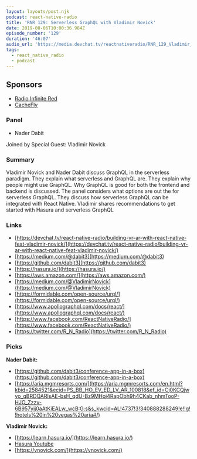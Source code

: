 ```yaml
---
layout: layouts/post.njk
podcast: react-native-radio
title: 'RNR 129: Serverless GraphQL with Vladimir Novick'
date: 2019-08-06T10:00:36.984Z
episode_number: '129'
duration: '46:07'
audio_url: 'https://media.devchat.tv/reactnativeradio/RNR_129_Vladimir_Novick.mp3'
tags:
  - react_native_radio
  - podcast
---
```

## **Sponsors**



*   [Radio Infinite Red](http://radio.infinite.red/)
*   [CacheFly](https://www.cachefly.com/)


### **Panel**



*   Nader Dabit

Joined by Special Guest: Vladimir Novick


### **Summary**

Vladimir Novick and Nader Dabit discuss GraphQL in the serverless paradigm. They explain what serverless and GraphQL are. They explain why people might use GraphQL. Why GraphQL is good for both the frontend and backend is discussed. The panel considers what options are out the for serverless GraphQL. They discuss how serverless GraphQL can be integrated with React Native. Vladimir shares recommendations to get started with Hasura and serverless GraphQL


### **Links**



*   [https://devchat.tv/react-native-radio/building-vr-ar-with-react-native-feat-vladimir-novick/](https://devchat.tv/react-native-radio/building-vr-ar-with-react-native-feat-vladimir-novick/)
*   [https://medium.com/@dabit3](https://medium.com/@dabit3)
*   [https://github.com/dabit3](https://github.com/dabit3)
*   [https://hasura.io/](https://hasura.io/)
*   [https://aws.amazon.com/](https://aws.amazon.com/)
*   [https://medium.com/@VladimirNovick](https://medium.com/@VladimirNovick)
*   [https://formidable.com/open-source/urql/](https://formidable.com/open-source/urql/)
*   [https://www.apollographql.com/docs/react/](https://www.apollographql.com/docs/react/)
*   [https://www.facebook.com/ReactNativeRadio/](https://www.facebook.com/ReactNativeRadio/)
*   [https://twitter.com/R_N_Radio](https://twitter.com/R_N_Radio)


### **Picks**

**Nader Dabit:**



*   [https://github.com/dabit3/conference-app-in-a-box](https://github.com/dabit3/conference-app-in-a-box)
*   [https://aria.mgmresorts.com/](https://aria.mgmresorts.com/en.html?kbid=2584521&ecid=PS_BB_HO_EV_ED_LV_AR_100818&ef_id=Cj0KCQjwvo_qBRDQARIsAE-bsH_qdU-Bz9MHoj4RapObh9h4CKab_nhmTooP-HJO_Zzzv-6B957yij0aAtKiEALw_wcB:G:s&s_kwcid=AL!4737!3!340888288249!e!!g!!hotels%20in%20vegas%20aria#/)

**Vladimir Novick:**



*   [https://learn.hasura.io/](https://learn.hasura.io/)
*   [Hasura Youtube](https://www.youtube.com/channel/UCZo1ciR8pZvdD3Wxp9aSNhQ)
*   [https://vnovick.com/](https://vnovick.com/)
